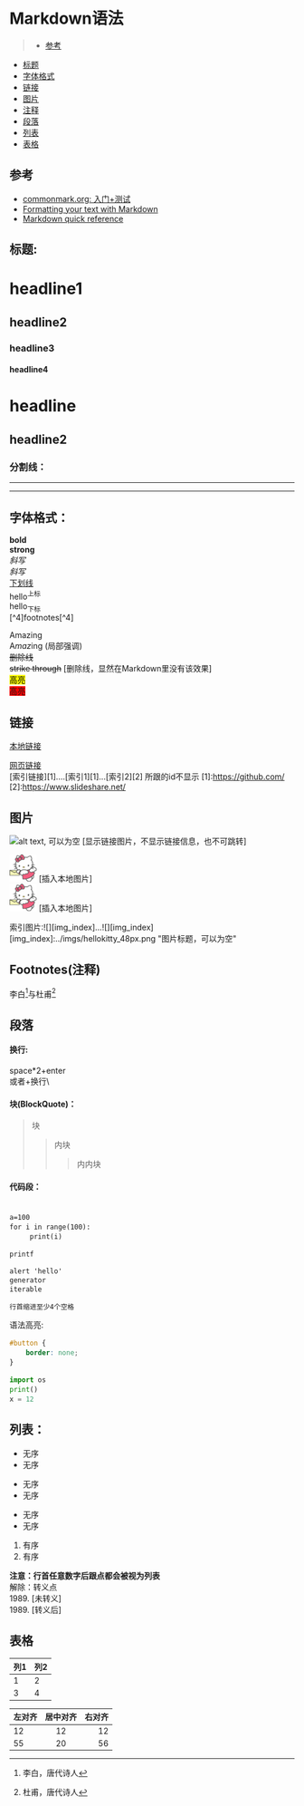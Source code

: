 
# Markdown语法
> + [参考](#reference)
+ [标题](#header)
+ [字体格式](#format)
+ [链接](#link)
+ [图片](#picture)
+ [注释](#footnote)
+ [段落](#paragraph)
+ [列表](#list)
+ [表格](#table)

## <a id='reference'>参考</a>
- [commonmark.org: 入门+测试](https://commonmark.org/help/)
- [Formatting your text with Markdown](https://www.pivotaltracker.com/help/articles/formatting_your_text_with_markdown/)
- [Markdown quick reference](https://en.support.wordpress.com/markdown-quick-reference/)


## <a id='header'>标题:</a>
# headline1
## headline2
### headline3
#### headline4  

headline
===
headline2 
---


### 分割线：

---
*** 

## <a id='format'>字体格式：</a>

**bold**  
__strong__  
_斜写_  
*斜写*  
<u>下划线</u>  
hello<sup>上标</sup>   
hello<sub>下标</sub>   
[^4]footnotes[^4]

Amazing  
A*maz*ing  (局部强调)  
<del>删除线</del>  
~~strike through~~ [删除线，显然在Markdown里没有该效果]   
<mark>高亮</mark>  
<span style="background-color:red">高亮</span>
 
## <a id='link'>链接</a>
[本地链接](#paragraph)  

[网页链接](https://macdown.uranusjr.com/)   
[索引链接][1]....[索引1][1]...[索引2][2] 所跟的id不显示
[1]:https://github.com/
[2]:https://www.slideshare.net/


## <a id='picture'>图片</a>
![alt text, 可以为空](https://encrypted-tbn0.gstatic.com/images?q=tbn:ANd9GcRNqCaZ7HmfqsbZh-KEQCiFlW8QTt_OBgvCQRbGOA8OLmMjWpYzng) [显示链接图片，不显示链接信息，也不可跳转]    

![](../imgs/hellokitty_48px.png) [插入本地图片]   
<img src="../imgs/hellokitty_48px.png"> [插入本地图片]

索引图片:![][img_index]...![][img_index]
[img_index]:../imgs/hellokitty_48px.png "图片标题，可以为空"


## <a id='footnote'>Footnotes(注释)</a>
李白[^李白]与杜甫[^杜甫]   
[^李白]: 李白，唐代诗人
[^杜甫]: 杜甫，唐代诗人

## <a id='paragraph'>段落</a>

#### 换行: 
space*2+enter    
或者\+换行\
    
#### 块(BlockQuote)：
> 块  
> > 内块
> > > 内内块

#### 代码段：   
<code>
a=100   
for i in range(100):  
	 print(i)
</code>

`printf`

```
alert 'hello'
generator
iterable
```
    行首缩进至少4个空格

语法高亮:
     
```css
#button {
	border: none;
}
```

```python
import os
print()
x = 12
```

## <a id='list'>列表：</a>
* 无序
* 无序
- 无序
- 无序
+ 无序
+ 无序

1. 有序
2. 有序

**注意：行首任意数字后跟点都会被视为列表**   
解除：转义点    
1989. [未转义]  
1989\. [转义后]


## <a id='table'>表格</a>
列1 | 列2
--- |----
1   | 2 
3   | 4

左对齐 | 居中对齐 | 右对齐
:--- |:------:| ----:
12   |  12    | 12
55   |   20 |56


